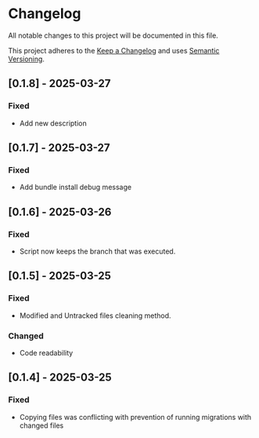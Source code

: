 # Changelog

All notable changes to this project will be documented in this file.

This project adheres to the [Keep a Changelog](https://keepachangelog.com/en/1.0.0/)
and uses [Semantic Versioning](https://semver.org/spec/v2.0.0.html).

## [0.1.8] - 2025-03-27
### Fixed
- Add new description

## [0.1.7] - 2025-03-27
### Fixed
- Add bundle install debug message

## [0.1.6] - 2025-03-26
### Fixed
- Script now keeps the branch that was executed.

## [0.1.5] - 2025-03-25
### Fixed
- Modified and Untracked files cleaning method.

### Changed
- Code readability

## [0.1.4] - 2025-03-25
### Fixed
- Copying files was conflicting with prevention of running migrations with changed files
